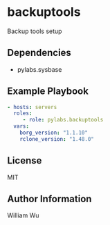 backuptools
===========

Backup tools setup

Dependencies
------------

- pylabs.sysbase

Example Playbook
----------------

```yaml
- hosts: servers
  roles:
     - role: pylabs.backuptools
  vars:
    borg_version: "1.1.10"
    rclone_version: "1.48.0"
```

License
-------

MIT

Author Information
------------------

William Wu
